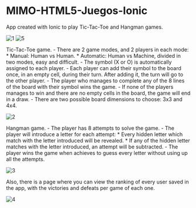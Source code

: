 # MIMO-HTML5-Juegos-Ionic

App created with Ionic to play Tic-Tac-Toe and Hangman games.

![1](https://user-images.githubusercontent.com/23210811/70856204-b31c4e00-1ed7-11ea-8e2f-6d948628a965.PNG)
![5](https://user-images.githubusercontent.com/23210811/70856215-dd6e0b80-1ed7-11ea-9176-65e4ba74fde1.PNG)



Tic-Tac-Toe game.
    - There are 2 game modes, and 2 players in each mode:
        * Manual: Human vs Human.
        * Automatic: Human vs Machine, divided in two modes, easy and difficult.
    - The symbol (X or O) is automatically assigned to each player.
    - Each player can add their symbol to the board once, in an empty cell, during their turn. After adding it, the turn will go to the other player.
    - The player who manages to complete any of the 8 lines of the board with their symbol wins the game.
    - If none of the players manages to win and there are no empty cells in the board, the game will end in a draw.
    - There are two possible board dimensions to choose: 3x3 and 4x4.

![2](https://user-images.githubusercontent.com/23210811/70856208-c4655a80-1ed7-11ea-8372-88ec828e9d1d.png)



Hangman game.
    - The player has 8 attempts to solve the game.
    - The player will introduce a letter for each attempt:
        * Every hidden letter which match with the letter introduced will be revealed.
        * If any of the hidden letter matches with the letter introduced, an attempt will be subtracted.
    - The player wins the game when achieves to guess every letter without using up all the attempts.

![3](https://user-images.githubusercontent.com/23210811/70856211-cc24ff00-1ed7-11ea-8d6c-d68c4774f33b.PNG)



Also, there is a page where you can view the ranking of every user saved in the app, with the victories and defeats per game of each one.

![4](https://user-images.githubusercontent.com/23210811/70856214-d7782a80-1ed7-11ea-92cb-b85518004e99.PNG)

